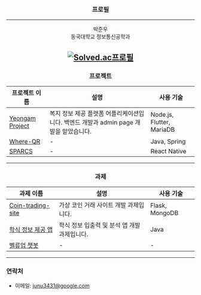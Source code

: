 <div align="center">

### 프로필

---
박준우<br>
동국대학교 정보통신공학과

[![Solved.ac프로필](http://mazassumnida.wtf/api/v2/generate_badge?boj=tigerwuy)](https://solved.ac/tigerwuy)
---

### 프로젝트
| 프로젝트 이름      | 설명                                         | 사용 기술                          |
|------------------|--------------------------------------------|----------------------------------|
| [Yeongam Project](https://github.com/Einaaaaa/Yeongam-project) | 복지 정보 제공 플랫폼 어플리케이션입니다. 백엔드 개발과 admin page 개발을 맡았습니다. | Node.js, Flutter, MariaDB       |
| [Where-QR](https://github.com/orgs/baek-park/repositories)    | -                                          | Java, Spring                     |
| [SPARCS](https://github.com/SPARCS-Service-Hackathon-2024)    | -                                          | React Native                     |

---

### 과제
| 과제 이름                    | 설명                               | 사용 기술           |
|----------------------------|----------------------------------|-------------------|
| [Coin-trading-site](https://github.com/Joonw00/Software-Engineering) | 가상 코인 거래 사이트 개발 과제입니다.   | Flask, MongoDB    |
| [학식 정보 제공 앱](https://github.com/Joonw00/MobileSoft)          | 학식 정보 입출력 및 분석 앱 개발 과제입니다. | Java              |
| [벨류업 챗봇](https://github.com/Joonw00/Value_Up_Chatbot)          | -                                  | -                 |

---

</div>

### 연락처
- 이메일: junu3431@google.com
